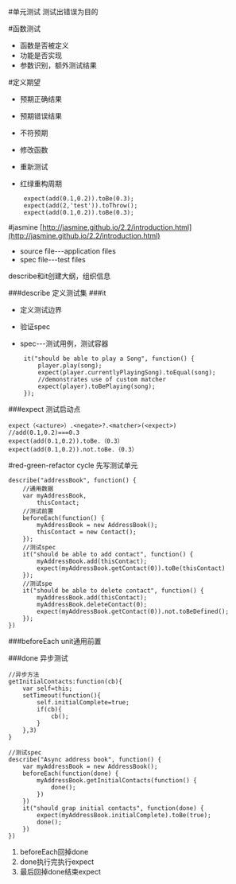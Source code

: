 #单元测试
测试出错误为目的

#函数测试

 - 函数是否被定义
 - 功能是否实现
 - 参数识别，额外测试结果

#定义期望

 - 预期正确结果
 - 预期错误结果
 - 不符预期
 - 修改函数
 - 重新测试
 - 红绿重构周期

		expect(add(0.1,0.2)).toBe(0.3);
		expect(add(2,'test')).toThrow();
		expect(add(0.1,0.2)).toBe(0.3);

#jasmine
[http://jasmine.github.io/2.2/introduction.html](http://jasmine.github.io/2.2/introduction.html)

 - source file---application files
 - spec file---test files

describe和it创建大纲，组织信息

###describe
定义测试集
###it

 - 定义测试边界
 - 验证spec
 - spec---测试用例，测试容器
	
		it("should be able to play a Song", function() {
		    player.play(song);
		    expect(player.currentlyPlayingSong).toEqual(song);
		    //demonstrates use of custom matcher
		    expect(player).toBePlaying(song);
		});

###expect
测试启动点

	expect（<acture>）.<negate>?.<matcher>(<expect>)
	//add(0.1,0.2)===0.3
	expect(add(0.1,0.2)).toBe.（0.3）
	expect(add(0.1,0.2)).not.toBe.（0.3）

#red-green-refactor cycle
先写测试单元

	describe("addressBook", function() {
		//通用数据
		var myAddressBook,
			thisContact;
		//测试前置
		beforeEach(function() {
			myAddressBook = new AddressBook();
			thisContact = new Contact();
		});
		//测试spec
		it("should be able to add contact", function() {
			myAddressBook.add(thisContact);
			expect(myAddressBook.getContact(0)).toBe(thisContact)
		});
		//测试spe
		it("should be able to delete contact", function() {
			myAddressBook.add(thisContact);
			myAddressBook.deleteContact(0);
			expect(myAddressBook.getContact(0)).not.toBeDefined();
		});
	})

###beforeEach
unit通用前置

###done
异步测试

	//异步方法
	getInitialContacts:function(cb){
		var self=this;
		setTimeout(function(){
			self.initialComplete=true;
			if(cb){
				cb();
			}
		},3)
	}

	//测试spec
	describe("Async address book", function() {
		var myAddressBook = new AddressBook();
		beforeEach(function(done) {
			myAddressBook.getInitialContacts(function() {
				done();
			})
		})
		it("should grap initial contacts", function(done) {
			expect(myAddressBook.initialComplete).toBe(true);
			done();
		})
	})

 1. beforeEach回掉done
 2. done执行完执行expect
 3. 最后回掉done结束expect